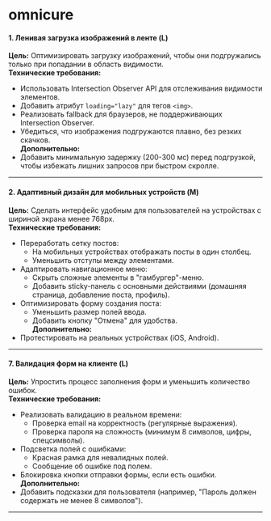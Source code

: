 # omnicure
#### **1. Ленивая загрузка изображений в ленте (L)**  
**Цель:** Оптимизировать загрузку изображений, чтобы они подгружались только при попадании в область видимости.  
**Технические требования:**  
- Использовать Intersection Observer API для отслеживания видимости элементов.  
- Добавить атрибут `loading="lazy"` для тегов `<img>`.  
- Реализовать fallback для браузеров, не поддерживающих Intersection Observer.  
- Убедиться, что изображения подгружаются плавно, без резких скачков.  
**Дополнительно:**  
- Добавить минимальную задержку (200-300 мс) перед подгрузкой, чтобы избежать лишних запросов при быстром скролле.  

---

#### **2. Адаптивный дизайн для мобильных устройств (M)**  
**Цель:** Сделать интерфейс удобным для пользователей на устройствах с шириной экрана менее 768px.  
**Технические требования:**  
- Переработать сетку постов:  
  - На мобильных устройствах отображать посты в один столбец.  
  - Уменьшить отступы между элементами.  
- Адаптировать навигационное меню:  
  - Скрыть сложные элементы в "гамбургер"-меню.  
  - Добавить sticky-панель с основными действиями (домашняя страница, добавление поста, профиль).  
- Оптимизировать форму создания поста:  
  - Уменьшить размер полей ввода.  
  - Добавить кнопку "Отмена" для удобства.  
**Дополнительно:**  
- Протестировать на реальных устройствах (iOS, Android).  

---

#### **7. Валидация форм на клиенте (L)**  
**Цель:** Упростить процесс заполнения форм и уменьшить количество ошибок.  
**Технические требования:**  
- Реализовать валидацию в реальном времени:  
  - Проверка email на корректность (регулярные выражения).  
  - Проверка пароля на сложность (минимум 8 символов, цифры, спецсимволы).  
- Подсветка полей с ошибками:  
  - Красная рамка для невалидных полей.  
  - Сообщение об ошибке под полем.  
- Блокировка кнопки отправки формы, если есть ошибки.  
**Дополнительно:**  
- Добавить подсказки для пользователя (например, "Пароль должен содержать не менее 8 символов").
  
---
